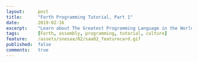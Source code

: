 ```yaml
---
layout:     post
title:      "Forth Programming Tutorial, Part 1"
date:       2019-02-16
excerpt:    "Learn about The Greatest Programming Language in the World"
tags:       [Forth, assembly, programming, tutorial, culture]
feature:    /assets/snesaa/02/saa02_featurecard.gif
published:  false
comments:   true
---
```

